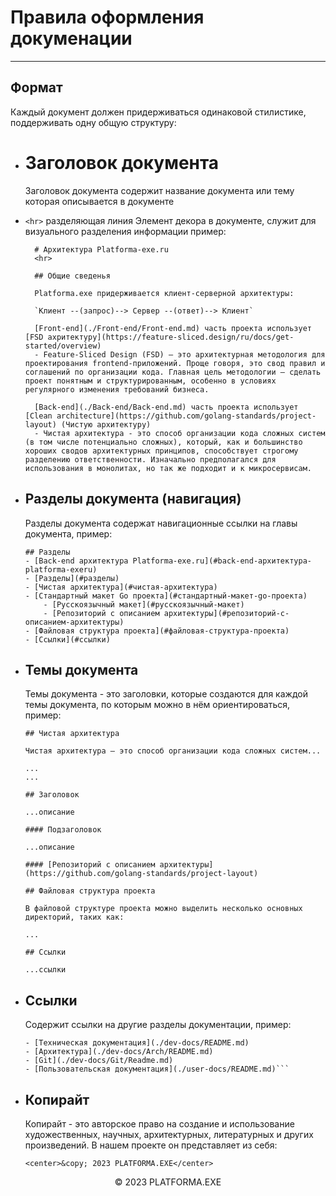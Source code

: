 # Правила оформления докуменации
<hr>

## Формат

Каждый документ должен придерживаться одинаковой стилистике, поддерживать одну общую структуру:

- # Заголовок документа
    Заголовок документа содержит название документа или тему которая описывается в документе
- `<hr>` разделяющая линия
  Элемент декора в документе, служит для визуального разделения информации пример:

  ```
    # Архитектура Platforma-exe.ru
    <hr>

    ## Общие сведенья

    Platforma.exe придерживается клиент-серверной архитектуры: 

    `Клиент --(запрос)--> Сервер --(ответ)--> Клиент`

    [Front-end](./Front-end/Front-end.md) часть проекта использует [FSD ахритектуру](https://feature-sliced.design/ru/docs/get-started/overview)
    - Feature-Sliced Design (FSD) — это архитектурная методология для проектирования frontend-приложений. Проще говоря, это свод правил и соглашений по организации кода. Главная цель методологии — сделать проект понятным и структурированным, особенно в условиях регулярного изменения требований бизнеса.

    [Back-end](./Back-end/Back-end.md) часть проекта использует [Clean architecture](https://github.com/golang-standards/project-layout) (Чистую архитектуру)
    - Чистая архитектура - это способ организации кода сложных систем (в том числе потенциально сложных), который, как и большинство хороших сводов архитектурных принципов, способствует строгому разделению ответственности. Изначально предполагался для использования в монолитах, но так же подходит и к микросервисам.
  ```
    
- ## Разделы документа (навигация)
    Разделы документа содержат навигационные ссылки на главы документа, пример:

    ```
    ## Разделы
    - [Back-end архитектура Platforma-exe.ru](#back-end-архитектура-platforma-exeru)
    - [Разделы](#разделы)
    - [Чистая архитектура](#чистая-архитектура)
    - [Стандартный макет Go проекта](#стандартный-макет-go-проекта)
        - [Русскоязычный макет](#русскоязычный-макет)
        - [Репозиторий с описанием архитектуры](#репозиторий-с-описанием-архитектуры)
    - [Файловая структура проекта](#файловая-структура-проекта)
    - [Ссылки](#ссылки)
    ```
- ## Темы документа
    Темы документа - это заголовки, которые создаются для каждой темы документа, по которым можно в нём ориентироваться, пример:

    ```
    ## Чистая архитектура

    Чистая архитектура — это способ организации кода сложных систем...

    ...
    ...

    ## Заголовок

    ...описание

    #### Подзаголовок

    ...описание

    #### [Репозиторий с описанием архитектуры](https://github.com/golang-standards/project-layout)

    ## Файловая структура проекта

    В файловой структуре проекта можно выделить несколько основных директорий, таких как:

   ...

    ## Ссылки

    ...ссылки

    ```

- ## Ссылки
    Содержит ссылки на другие разделы документации, пример:
    ```
    - [Техническая документация](./dev-docs/README.md)
    - [Архитектура](./dev-docs/Arch/README.md)
    - [Git](./dev-docs/Git/Readme.md)
    - [Пользовательская документация](./user-docs/README.md)```
- ## Копирайт
    Копирайт - это авторское право на создание и использование художественных, научных, архитектурных, литературных и других произведений. В нашем проекте он представляет из себя:

    ```
    <center>&copy; 2023 PLATFORMA.EXE</center>
    ```

<center>&copy; 2023 PLATFORMA.EXE</center>